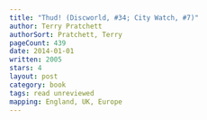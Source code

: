 ```yaml
---
title: "Thud! (Discworld, #34; City Watch, #7)"
author: Terry Pratchett
authorSort: Pratchett, Terry
pageCount: 439
date: 2014-01-01
written: 2005
stars: 4
layout: post
category: book
tags: read unreviewed
mapping: England, UK, Europe
---
```

